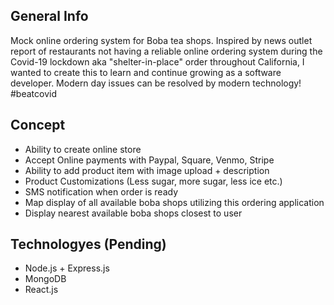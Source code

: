 ## General Info
Mock online ordering system for Boba tea shops. Inspired by news outlet report of restaurants not having a reliable online ordering system during the Covid-19 lockdown aka "shelter-in-place" order throughout California, I wanted to create this to learn and continue growing as a software developer. Modern day issues can be resolved by modern technology! #beatcovid

## Concept
* Ability to create online store
* Accept Online payments with Paypal, Square, Venmo, Stripe
* Ability to add product item with image upload + description
* Product Customizations (Less sugar, more sugar, less ice etc.)
* SMS notification when order is ready
* Map display of all available boba shops utilizing this ordering application
* Display nearest available boba shops closest to user

## Technologyes (Pending)
* Node.js + Express.js
* MongoDB
* React.js
